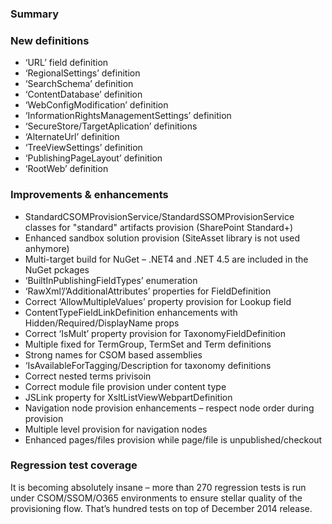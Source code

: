 ﻿<properties
	pageTitle="SPMeta2 1.1.50, Feb 2015"
    pageName="spmeta2-v1150"
    parentPageId="3761"
/>

### Summary

### New definitions
* ‘URL’ field definition
* ‘RegionalSettings’ definition
* ‘SearchSchema’ definition
* ‘ContentDatabase’ definition
* ‘WebConfigModification’ definition
* ‘InformationRightsManagementSettings’ definition
* ‘SecureStore/TargetAplication’ definitions
* ‘AlternateUrl’ definition
* ‘TreeViewSettings’ definition
* ‘PublishingPageLayout’ definition
* ‘RootWeb’ definition

### Improvements & enhancements
* StandardCSOMProvisionService/StandardSSOMProvisionService classes for "standard" artifacts provision (SharePoint Standard+)
* Enhanced sandbox solution provision (SiteAsset library is not used anhymore)
* Multi-target build for NuGet – .NET4 and .NET 4.5 are included in the NuGet pckages
* ‘BuiltInPublishingFieldTypes’ enumeration
* ‘RawXml’/’AdditionalAttributes’ properties for FieldDefinition
* Correct ‘AllowMultipleValues’ property provision for Lookup field
* ContentTypeFieldLinkDefinition enhancements with Hidden/Required/DisplayName props
* Correct ‘IsMult’ property provision for TaxonomyFieldDefinition
* Multiple fixed for TermGroup, TermSet and Term definitions
* Strong names for CSOM based assemblies
* ‘IsAvailableForTagging/Description for taxonomy definitions
* Correct nested terms privisoin
* Correct module file provision under content type
* JSLink property for XsltListViewWebpartDefinition
* Navigation node provision enhancements – respect node order during provision
* Multiple level provision for navigation nodes
* Enhanced pages/files provision while page/file is unpublished/checkout

### Regression test coverage
It is becoming absolutely insane – more than 270 regression tests is run under CSOM/SSOM/O365 environments to ensure stellar quality of the provisioning flow. That’s hundred tests on top of December 2014 release.
